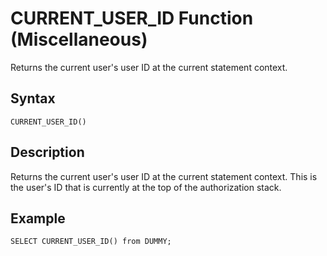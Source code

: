 <!-- loio75262ff0734c40cdb9fe2f2d15b6e750 -->

# CURRENT\_USER\_ID Function \(Miscellaneous\)

Returns the current user's user ID at the current statement context.



<a name="loio75262ff0734c40cdb9fe2f2d15b6e750__sql_function_current_user_1sql_function_current_user_syntax"/>

## Syntax

```
CURRENT_USER_ID()
```



<a name="loio75262ff0734c40cdb9fe2f2d15b6e750__sql_function_current_user_1sql_function_current_user_description"/>

## Description

Returns the current user's user ID at the current statement context. This is the user's ID that is currently at the top of the authorization stack.



<a name="loio75262ff0734c40cdb9fe2f2d15b6e750__section_okj_hkc_jhb"/>

## Example

```
SELECT CURRENT_USER_ID() from DUMMY;
```

